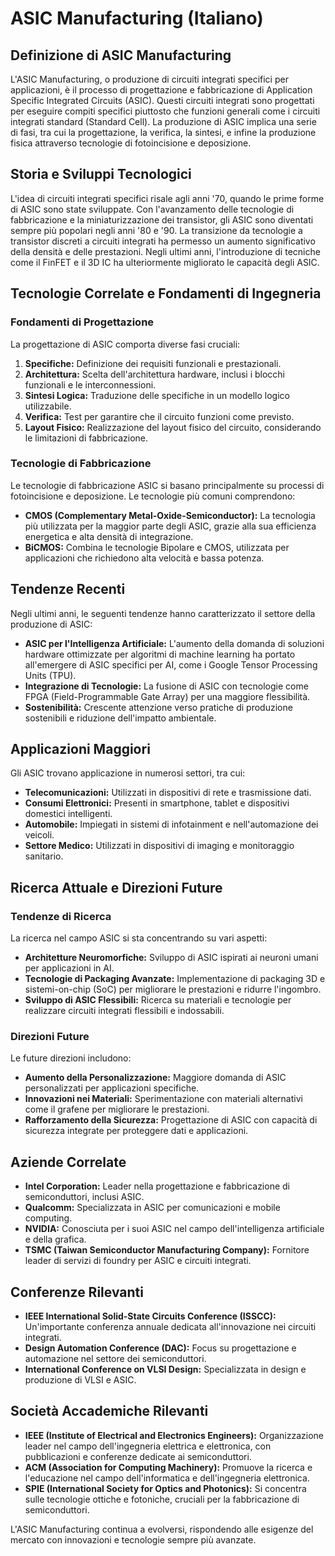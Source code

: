 # ASIC Manufacturing (Italiano)

## Definizione di ASIC Manufacturing

L'ASIC Manufacturing, o produzione di circuiti integrati specifici per applicazioni, è il processo di progettazione e fabbricazione di Application Specific Integrated Circuits (ASIC). Questi circuiti integrati sono progettati per eseguire compiti specifici piuttosto che funzioni generali come i circuiti integrati standard (Standard Cell). La produzione di ASIC implica una serie di fasi, tra cui la progettazione, la verifica, la sintesi, e infine la produzione fisica attraverso tecnologie di fotoincisione e deposizione.

## Storia e Sviluppi Tecnologici

L'idea di circuiti integrati specifici risale agli anni '70, quando le prime forme di ASIC sono state sviluppate. Con l'avanzamento delle tecnologie di fabbricazione e la miniaturizzazione dei transistor, gli ASIC sono diventati sempre più popolari negli anni '80 e '90. La transizione da tecnologie a transistor discreti a circuiti integrati ha permesso un aumento significativo della densità e delle prestazioni. Negli ultimi anni, l'introduzione di tecniche come il FinFET e il 3D IC ha ulteriormente migliorato le capacità degli ASIC.

## Tecnologie Correlate e Fondamenti di Ingegneria

### Fondamenti di Progettazione

La progettazione di ASIC comporta diverse fasi cruciali:

1. **Specifiche:** Definizione dei requisiti funzionali e prestazionali.
2. **Architettura:** Scelta dell'architettura hardware, inclusi i blocchi funzionali e le interconnessioni.
3. **Sintesi Logica:** Traduzione delle specifiche in un modello logico utilizzabile.
4. **Verifica:** Test per garantire che il circuito funzioni come previsto.
5. **Layout Fisico:** Realizzazione del layout fisico del circuito, considerando le limitazioni di fabbricazione.

### Tecnologie di Fabbricazione

Le tecnologie di fabbricazione ASIC si basano principalmente su processi di fotoincisione e deposizione. Le tecnologie più comuni comprendono:

- **CMOS (Complementary Metal-Oxide-Semiconductor):** La tecnologia più utilizzata per la maggior parte degli ASIC, grazie alla sua efficienza energetica e alta densità di integrazione.
- **BiCMOS:** Combina le tecnologie Bipolare e CMOS, utilizzata per applicazioni che richiedono alta velocità e bassa potenza.

## Tendenze Recenti

Negli ultimi anni, le seguenti tendenze hanno caratterizzato il settore della produzione di ASIC:

- **ASIC per l'Intelligenza Artificiale:** L'aumento della domanda di soluzioni hardware ottimizzate per algoritmi di machine learning ha portato all'emergere di ASIC specifici per AI, come i Google Tensor Processing Units (TPU).
- **Integrazione di Tecnologie:** La fusione di ASIC con tecnologie come FPGA (Field-Programmable Gate Array) per una maggiore flessibilità.
- **Sostenibilità:** Crescente attenzione verso pratiche di produzione sostenibili e riduzione dell'impatto ambientale.

## Applicazioni Maggiori

Gli ASIC trovano applicazione in numerosi settori, tra cui:

- **Telecomunicazioni:** Utilizzati in dispositivi di rete e trasmissione dati.
- **Consumi Elettronici:** Presenti in smartphone, tablet e dispositivi domestici intelligenti.
- **Automobile:** Impiegati in sistemi di infotainment e nell'automazione dei veicoli.
- **Settore Medico:** Utilizzati in dispositivi di imaging e monitoraggio sanitario.

## Ricerca Attuale e Direzioni Future

### Tendenze di Ricerca

La ricerca nel campo ASIC si sta concentrando su vari aspetti:

- **Architetture Neuromorfiche:** Sviluppo di ASIC ispirati ai neuroni umani per applicazioni in AI.
- **Tecnologie di Packaging Avanzate:** Implementazione di packaging 3D e sistemi-on-chip (SoC) per migliorare le prestazioni e ridurre l'ingombro.
- **Sviluppo di ASIC Flessibili:** Ricerca su materiali e tecnologie per realizzare circuiti integrati flessibili e indossabili.

### Direzioni Future

Le future direzioni includono:

- **Aumento della Personalizzazione:** Maggiore domanda di ASIC personalizzati per applicazioni specifiche.
- **Innovazioni nei Materiali:** Sperimentazione con materiali alternativi come il grafene per migliorare le prestazioni.
- **Rafforzamento della Sicurezza:** Progettazione di ASIC con capacità di sicurezza integrate per proteggere dati e applicazioni.

## Aziende Correlate

- **Intel Corporation:** Leader nella progettazione e fabbricazione di semiconduttori, inclusi ASIC.
- **Qualcomm:** Specializzata in ASIC per comunicazioni e mobile computing.
- **NVIDIA:** Conosciuta per i suoi ASIC nel campo dell'intelligenza artificiale e della grafica.
- **TSMC (Taiwan Semiconductor Manufacturing Company):** Fornitore leader di servizi di foundry per ASIC e circuiti integrati.

## Conferenze Rilevanti

- **IEEE International Solid-State Circuits Conference (ISSCC):** Un'importante conferenza annuale dedicata all'innovazione nei circuiti integrati.
- **Design Automation Conference (DAC):** Focus su progettazione e automazione nel settore dei semiconduttori.
- **International Conference on VLSI Design:** Specializzata in design e produzione di VLSI e ASIC.

## Società Accademiche Rilevanti

- **IEEE (Institute of Electrical and Electronics Engineers):** Organizzazione leader nel campo dell'ingegneria elettrica e elettronica, con pubblicazioni e conferenze dedicate ai semiconduttori.
- **ACM (Association for Computing Machinery):** Promuove la ricerca e l'educazione nel campo dell'informatica e dell'ingegneria elettronica.
- **SPIE (International Society for Optics and Photonics):** Si concentra sulle tecnologie ottiche e fotoniche, cruciali per la fabbricazione di semiconduttori.

L'ASIC Manufacturing continua a evolversi, rispondendo alle esigenze del mercato con innovazioni e tecnologie sempre più avanzate.